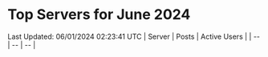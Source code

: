# Top Servers for June 2024
Last Updated: 06/01/2024 02:23:41 UTC
| Server | Posts | Active Users |
| -- | -- | -- |
